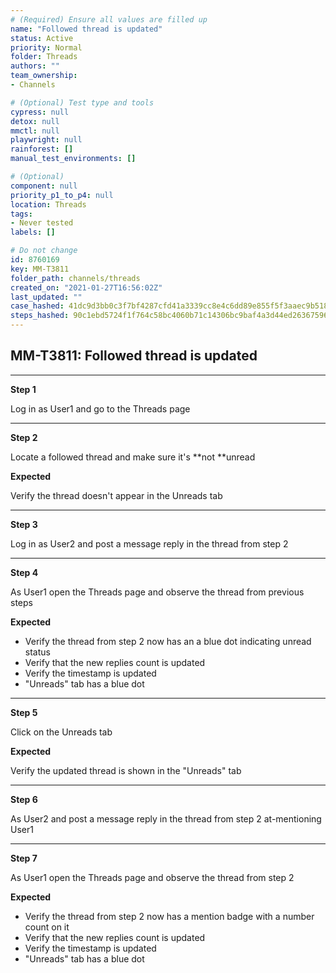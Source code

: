 ```yaml
---
# (Required) Ensure all values are filled up
name: "Followed thread is updated"
status: Active
priority: Normal
folder: Threads
authors: ""
team_ownership: 
- Channels

# (Optional) Test type and tools
cypress: null
detox: null
mmctl: null
playwright: null
rainforest: []
manual_test_environments: []

# (Optional)
component: null
priority_p1_to_p4: null
location: Threads
tags: 
- Never tested
labels: []

# Do not change
id: 8760169
key: MM-T3811
folder_path: channels/threads
created_on: "2021-01-27T16:56:02Z"
last_updated: ""
case_hashed: 41dc9d3bb0c3f7bf4287cfd41a3339cc8e4c6dd89e855f5f3aaec9b518dde425531c05022df2319618700272133f3cf6
steps_hashed: 90c1ebd5724f1f764c58bc4060b71c14306bc9baf4a3d44ed263675968262408d7e11b0e2a3ae979a5b4b1307ae58699
---
```


## MM-T3811: Followed thread is updated

---

**Step 1**

Log in as User1 and go to the Threads page

---

**Step 2**

Locate a followed thread and make sure it's \*\*not \*\*unread

**Expected**

Verify the thread doesn't appear in the Unreads tab

---

**Step 3**

Log in as User2 and post a message reply in the thread from step 2

---

**Step 4**

As User1 open the Threads page and observe the thread from previous steps

**Expected**

- Verify the thread from step 2 now has an a blue dot indicating unread status
- Verify that the new replies count is updated
- Verify the timestamp is updated
- "Unreads" tab has a blue dot

---

**Step 5**

Click on the Unreads tab

**Expected**

Verify the updated thread is shown in the "Unreads" tab

---

**Step 6**

As User2 and post a message reply in the thread from step 2 at-mentioning User1

---

**Step 7**

As User1 open the Threads page and observe the thread from step 2

**Expected**

- Verify the thread from step 2 now has a mention badge with a number count on it
- Verify that the new replies count is updated
- Verify the timestamp is updated
- "Unreads" tab has a blue dot

